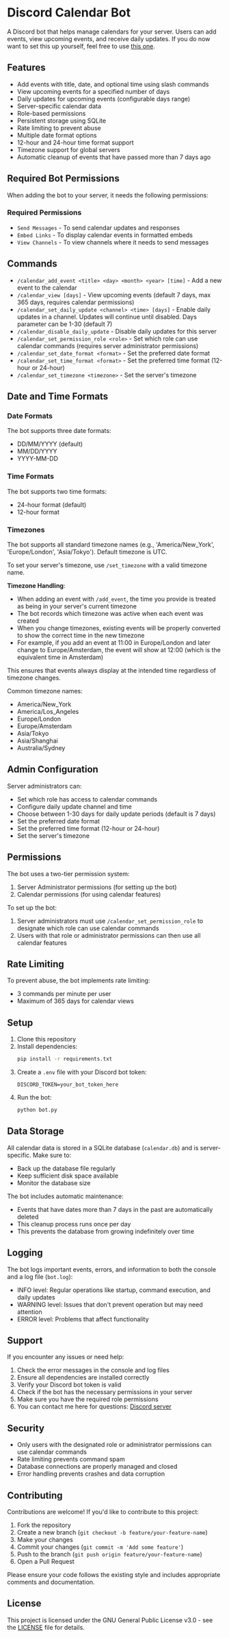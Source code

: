 # Discord Calendar Bot

A Discord bot that helps manage calendars for your server. Users can add events, view upcoming events, and receive daily updates.
If you do now want to set this up yourself, feel free to use [this one](https://discord.com/oauth2/authorize?client_id=1353654752663175198).

## Features

- Add events with title, date, and optional time using slash commands
- View upcoming events for a specified number of days
- Daily updates for upcoming events (configurable days range)
- Server-specific calendar data
- Role-based permissions
- Persistent storage using SQLite
- Rate limiting to prevent abuse
- Multiple date format options
- 12-hour and 24-hour time format support
- Timezone support for global servers
- Automatic cleanup of events that have passed more than 7 days ago

## Required Bot Permissions

When adding the bot to your server, it needs the following permissions:

### Required Permissions
- `Send Messages` - To send calendar updates and responses
- `Embed Links` - To display calendar events in formatted embeds
- `View Channels` - To view channels where it needs to send messages

## Commands

- `/calendar_add_event <title> <day> <month> <year> [time]` - Add a new event to the calendar
- `/calendar_view [days]` - View upcoming events (default 7 days, max 365 days, requires calendar permissions)
- `/calendar_set_daily_update <channel> <time> [days]` - Enable daily updates in a channel. Updates will continue until disabled. Days parameter can be 1-30 (default 7)
- `/calendar_disable_daily_update` - Disable daily updates for this server
- `/calendar_set_permission_role <role>` - Set which role can use calendar commands (requires server administrator permissions)
- `/calendar_set_date_format <format>` - Set the preferred date format
- `/calendar_set_time_format <format>` - Set the preferred time format (12-hour or 24-hour)
- `/calendar_set_timezone <timezone>` - Set the server's timezone

## Date and Time Formats

### Date Formats
The bot supports three date formats:
- DD/MM/YYYY (default)
- MM/DD/YYYY
- YYYY-MM-DD

### Time Formats
The bot supports two time formats:
- 24-hour format (default)
- 12-hour format

### Timezones
The bot supports all standard timezone names (e.g., 'America/New_York', 'Europe/London', 'Asia/Tokyo').
Default timezone is UTC.

To set your server's timezone, use `/set_timezone` with a valid timezone name.

**Timezone Handling**:
- When adding an event with `/add_event`, the time you provide is treated as being in your server's current timezone
- The bot records which timezone was active when each event was created
- When you change timezones, existing events will be properly converted to show the correct time in the new timezone
- For example, if you add an event at 11:00 in Europe/London and later change to Europe/Amsterdam, the event will show at 12:00 (which is the equivalent time in Amsterdam)

This ensures that events always display at the intended time regardless of timezone changes.

Common timezone names:
- America/New_York
- America/Los_Angeles
- Europe/London
- Europe/Amsterdam
- Asia/Tokyo
- Asia/Shanghai
- Australia/Sydney

## Admin Configuration

Server administrators can:
- Set which role has access to calendar commands
- Configure daily update channel and time
- Choose between 1-30 days for daily update periods (default is 7 days)
- Set the preferred date format
- Set the preferred time format (12-hour or 24-hour)
- Set the server's timezone

## Permissions

The bot uses a two-tier permission system:
1. Server Administrator permissions (for setting up the bot)
2. Calendar permissions (for using calendar features)

To set up the bot:
1. Server administrators must use `/calendar_set_permission_role` to designate which role can use calendar commands
2. Users with that role or administrator permissions can then use all calendar features

## Rate Limiting

To prevent abuse, the bot implements rate limiting:
- 3 commands per minute per user
- Maximum of 365 days for calendar views

## Setup

1. Clone this repository
2. Install dependencies:
   ```bash
   pip install -r requirements.txt
   ```
3. Create a `.env` file with your Discord bot token:
   ```
   DISCORD_TOKEN=your_bot_token_here
   ```
4. Run the bot:
   ```bash
   python bot.py
   ```

## Data Storage

All calendar data is stored in a SQLite database (`calendar.db`) and is server-specific. Make sure to:
- Back up the database file regularly
- Keep sufficient disk space available
- Monitor the database size

The bot includes automatic maintenance:
- Events that have dates more than 7 days in the past are automatically deleted
- This cleanup process runs once per day
- This prevents the database from growing indefinitely over time

## Logging

The bot logs important events, errors, and information to both the console and a log file (`bot.log`):
- INFO level: Regular operations like startup, command execution, and daily updates
- WARNING level: Issues that don't prevent operation but may need attention
- ERROR level: Problems that affect functionality

## Support

If you encounter any issues or need help:
1. Check the error messages in the console and log files
2. Ensure all dependencies are installed correctly
3. Verify your Discord bot token is valid
4. Check if the bot has the necessary permissions in your server
5. Make sure you have the required role permissions
6. You can contact me here for questions: [Discord server](https://discord.gg/2tuTNZacau)

## Security

- Only users with the designated role or administrator permissions can use calendar commands
- Rate limiting prevents command spam
- Database connections are properly managed and closed
- Error handling prevents crashes and data corruption

## Contributing

Contributions are welcome! If you'd like to contribute to this project:

1. Fork the repository
2. Create a new branch (`git checkout -b feature/your-feature-name`)
3. Make your changes
4. Commit your changes (`git commit -m 'Add some feature'`)
5. Push to the branch (`git push origin feature/your-feature-name`)
6. Open a Pull Request

Please ensure your code follows the existing style and includes appropriate comments and documentation.

## License

This project is licensed under the GNU General Public License v3.0 - see the [LICENSE](LICENSE) file for details.
